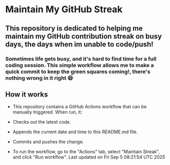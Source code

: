 # Maintain My GitHub Streak
## This repository is dedicated to helping me maintain my GitHub contribution streak on busy days, the days when im unable to code/push!

### Sometimes life gets busy, and it's hard to find time for a full coding session. This simple workflow allows me to make a quick commit to keep the green squares coming!, there's nothing wrong in it right 😄

## How it works

- This repository contains a GitHub Actions workflow that can be manually triggered. When run, it:

- Checks out the latest code.

- Appends the current date and time to this README.md file.

- Commits and pushes the change.

- To run the workflow, go to the "Actions" tab, select "Maintain Streak", and click "Run workflow".
Last updated on Fri Sep  5 08:21:54 UTC 2025
